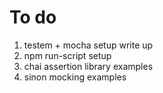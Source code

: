 To do
========================

1. testem + mocha setup write up
2. npm run-script setup 
3. chai assertion library examples
4. sinon mocking examples

